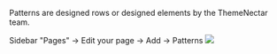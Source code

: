 
Patterns are designed rows or designed elements by the ThemeNectar team.

Sidebar "Pages" -> Edit your page -> Add -> Patterns
![](https://i.imgur.com/fsIRcsc.png)
